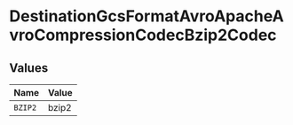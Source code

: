 # DestinationGcsFormatAvroApacheAvroCompressionCodecBzip2Codec


## Values

| Name    | Value   |
| ------- | ------- |
| `BZIP2` | bzip2   |